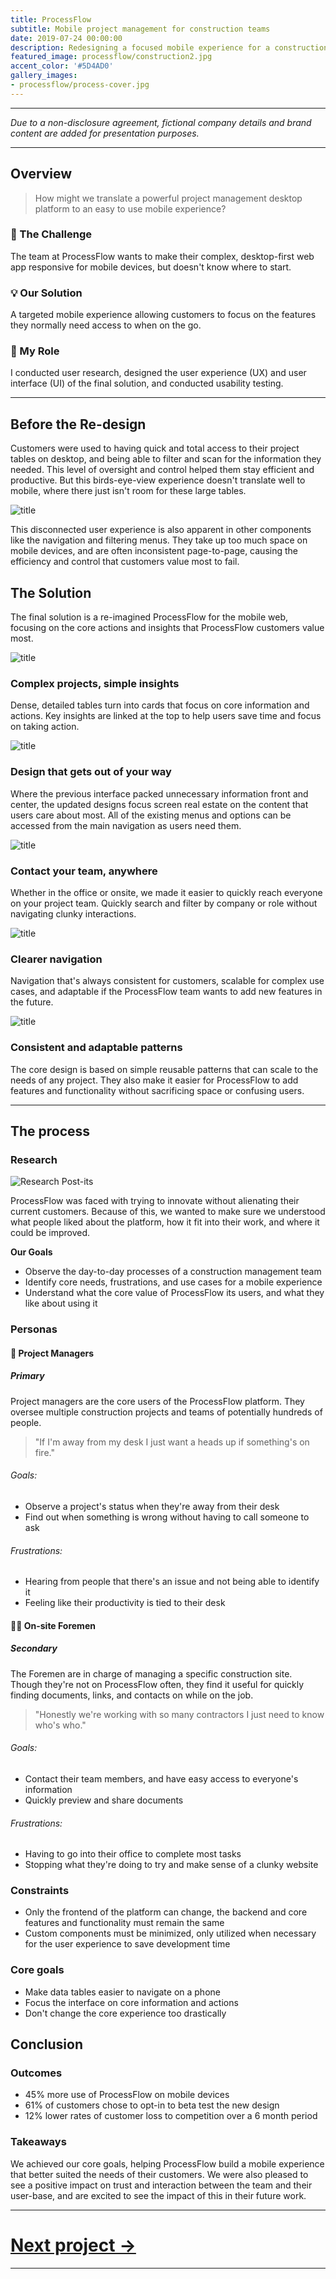 ```yaml
---
title: ProcessFlow
subtitle: Mobile project management for construction teams
date: 2019-07-24 00:00:00
description: Redesigning a focused mobile experience for a construction management platform, and helping them provide unique value to their customers in a growing market.
featured_image: processflow/construction2.jpg
accent_color: '#5D4AD0'
gallery_images:
- processflow/process-cover.jpg
---
```

---

*Due to a non-disclosure agreement, fictional company details and brand content are added for presentation purposes.*

---
## Overview

> How might we translate a powerful project management desktop platform to an easy to use mobile experience?

### 💬 The Challenge
The team at ProcessFlow wants to make their complex, desktop-first web app responsive for mobile devices, but doesn't know where to start.

### 💡 Our Solution
A targeted mobile experience allowing customers to focus on the features they normally need access to when on the go.

### 👋 My Role
I conducted user research, designed the user experience (UX) and user interface (UI) of the final solution, and conducted usability testing.

---
## Before the Re-design

Customers were used to having quick and total access to their project tables on desktop, and being able to filter and scan for the information they needed. This level of oversight and control helped them stay efficient and productive. But this birds-eye-view experience doesn't translate well to mobile, where there just isn't room for these large tables.

![title](/images/projects/processflow/mockups/1.jpg)

This disconnected user experience is also apparent in other components like the navigation and filtering menus. They take up too much space on mobile devices, and are often inconsistent page-to-page, causing the efficiency and control that customers value most to fail.

## The Solution

The final solution is a re-imagined ProcessFlow for the mobile web, focusing on the core actions and insights that ProcessFlow customers value most.

![title](/images/projects/processflow/mockups/4.jpg)

### Complex projects, simple insights

Dense, detailed tables turn into cards that focus on core information and actions. Key insights are linked at the top to help users save time and focus on taking action.

![title](/images/projects/processflow/mockups/2.jpg)

### Design that gets out of your way

Where the previous interface packed unnecessary information front and center, the updated designs focus screen real estate on the content that users care about most. All of the existing menus and options can be accessed from the main navigation as users need them.

![title](/images/projects/processflow/mockups/3.jpg)

### Contact your team, anywhere

Whether in the office or onsite, we made it easier to quickly reach everyone on your project team. Quickly search and filter by company or role without navigating clunky interactions.

![title](/images/projects/processflow/mockups/5.jpg)

### Clearer navigation

Navigation that's always consistent for customers, scalable for complex use cases, and adaptable if the ProcessFlow team wants to add new features in the future.

![title](/images/projects/processflow/mockups/7.jpg)

### Consistent and adaptable patterns

The core design is based on simple reusable patterns that can scale to the needs of any project. They also make it easier for ProcessFlow to add features and functionality without sacrificing space or confusing users.

---
## The process

### Research

![Research Post-its](/images/projects/processflow/research.jpg)

ProcessFlow was faced with trying to innovate without alienating their current customers. Because of this, we wanted to make sure we understood what people liked about the platform, how it fit into their work, and where it could be improved.

**Our Goals**

- Observe the day-to-day processes of a construction management team
- Identify core needs, frustrations, and use cases for a mobile experience
- Understand what the core value of ProcessFlow its users, and what they like about using it

### Personas

#### 📝 Project Managers
##### Primary

Project managers are the core users of the ProcessFlow platform. They oversee multiple construction projects and teams of potentially hundreds of people.

> "If I'm away from my desk I just want a heads up if something's on fire."

###### Goals:
- Observe a project's status when they're away from their desk
- Find out when something is wrong without having to call someone to ask

###### Frustrations:
- Hearing from people that there's an issue and not being able to identify it
- Feeling like their productivity is tied to their desk

#### 👷‍♀️ On-site Foremen
##### Secondary

The Foremen are in charge of managing a specific construction site. Though they're not on ProcessFlow often, they find it useful for quickly finding documents, links, and contacts on while on the job.

> "Honestly we're working with so many contractors I just need to know who's who."

###### Goals:
- Contact their team members, and have easy access to everyone's information
- Quickly preview and share documents

###### Frustrations:
- Having to go into their office to complete most tasks
- Stopping what they're doing to try and make sense of a clunky website

### Constraints

- Only the frontend of the platform can change, the backend and core features and functionality must remain the same
- Custom components must be minimized, only utilized when necessary for the user experience to save development time

### Core goals

- Make data tables easier to navigate on a phone
- Focus the interface on core information and actions
- Don't change the core experience too drastically

## Conclusion

### Outcomes

- 45% more use of ProcessFlow on mobile devices
- 61% of customers chose to opt-in to beta test the new design
- 12% lower rates of customer loss to competition over a 6 month period

### Takeaways

We achieved our core goals, helping ProcessFlow build a mobile experience that better suited the needs of their customers. We were also pleased to see a positive impact on trust and interaction between the team and their user-base, and are excited to see the impact of this in their future work.

---

# [Next project →](4-crossfire+)

---